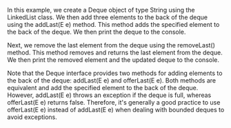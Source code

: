 In this example, we create a Deque object of type String using the LinkedList class. We then add three elements to the back of the deque using the addLast(E e) method. This method adds the specified element to the back of the deque. We then print the deque to the console.

Next, we remove the last element from the deque using the removeLast() method. This method removes and returns the last element from the deque. We then print the removed element and the updated deque to the console.

Note that the Deque interface provides two methods for adding elements to the back of the deque: addLast(E e) and offerLast(E e). Both methods are equivalent and add the specified element to the back of the deque. However, addLast(E e) throws an exception if the deque is full, whereas offerLast(E e) returns false. Therefore, it's generally a good practice to use offerLast(E e) instead of addLast(E e) when dealing with bounded deques to avoid exceptions.